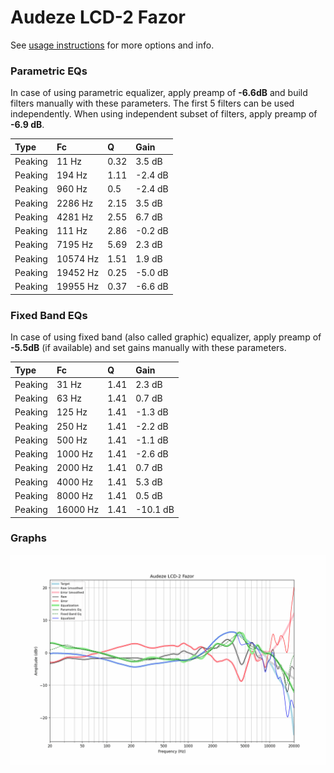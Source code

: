 # Audeze LCD-2 Fazor
See [usage instructions](https://github.com/jaakkopasanen/AutoEq#usage) for more options and info.

### Parametric EQs
In case of using parametric equalizer, apply preamp of **-6.6dB** and build filters manually
with these parameters. The first 5 filters can be used independently.
When using independent subset of filters, apply preamp of **-6.9 dB**.

| Type    | Fc       |    Q | Gain    |
|:--------|:---------|:-----|:--------|
| Peaking | 11 Hz    | 0.32 | 3.5 dB  |
| Peaking | 194 Hz   | 1.11 | -2.4 dB |
| Peaking | 960 Hz   | 0.5  | -2.4 dB |
| Peaking | 2286 Hz  | 2.15 | 3.5 dB  |
| Peaking | 4281 Hz  | 2.55 | 6.7 dB  |
| Peaking | 111 Hz   | 2.86 | -0.2 dB |
| Peaking | 7195 Hz  | 5.69 | 2.3 dB  |
| Peaking | 10574 Hz | 1.51 | 1.9 dB  |
| Peaking | 19452 Hz | 0.25 | -5.0 dB |
| Peaking | 19955 Hz | 0.37 | -6.6 dB |

### Fixed Band EQs
In case of using fixed band (also called graphic) equalizer, apply preamp of **-5.5dB**
(if available) and set gains manually with these parameters.

| Type    | Fc       |    Q | Gain     |
|:--------|:---------|:-----|:---------|
| Peaking | 31 Hz    | 1.41 | 2.3 dB   |
| Peaking | 63 Hz    | 1.41 | 0.7 dB   |
| Peaking | 125 Hz   | 1.41 | -1.3 dB  |
| Peaking | 250 Hz   | 1.41 | -2.2 dB  |
| Peaking | 500 Hz   | 1.41 | -1.1 dB  |
| Peaking | 1000 Hz  | 1.41 | -2.6 dB  |
| Peaking | 2000 Hz  | 1.41 | 0.7 dB   |
| Peaking | 4000 Hz  | 1.41 | 5.3 dB   |
| Peaking | 8000 Hz  | 1.41 | 0.5 dB   |
| Peaking | 16000 Hz | 1.41 | -10.1 dB |

### Graphs
![](./Audeze%20LCD-2%20Fazor.png)